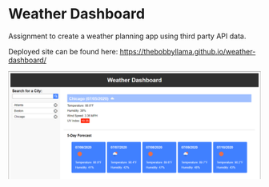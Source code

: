 # Weather Dashboard

Assignment to create a weather planning app using third party API data.

Deployed site can be found here:
https://thebobbyllama.github.io/weather-dashboard/

![Project Screenshot](/snapshot.png?raw=true)